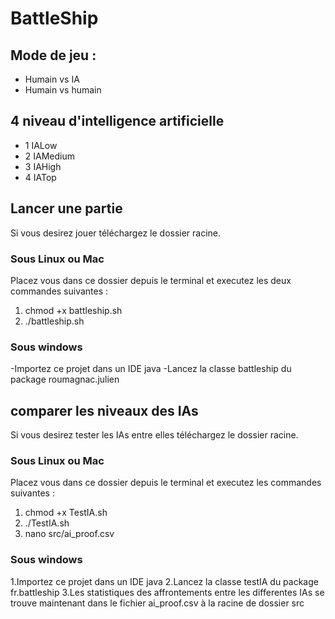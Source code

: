 # BattleShip

## Mode de jeu :
* Humain vs IA
* Humain vs humain 


## 4 niveau d'intelligence artificielle 
* 1 IALow 
* 2 IAMedium
* 3 IAHigh
* 4 IATop

## Lancer une partie 
Si vous desirez jouer  téléchargez le dossier racine.
### Sous Linux ou Mac 
Placez vous dans ce dossier depuis le terminal et executez les deux commandes suivantes : 
1. chmod +x battleship.sh
2. ./battleship.sh
### Sous windows 
-Importez ce projet dans un IDE java
-Lancez la classe battleship du package roumagnac.julien

## comparer les niveaux des IAs
Si vous desirez tester les IAs entre elles  téléchargez le dossier racine.
### Sous Linux ou Mac 
Placez vous dans ce dossier depuis le terminal et executez les  commandes suivantes : 
1. chmod +x TestIA.sh
2. ./TestIA.sh
3. nano src/ai_proof.csv
### Sous windows 
1.Importez ce projet dans un IDE java
2.Lancez la classe testIA du package fr.battleship
3.Les statistiques des affrontements entre les  differentes IAs se trouve maintenant dans le fichier ai_proof.csv à la racine de dossier src




